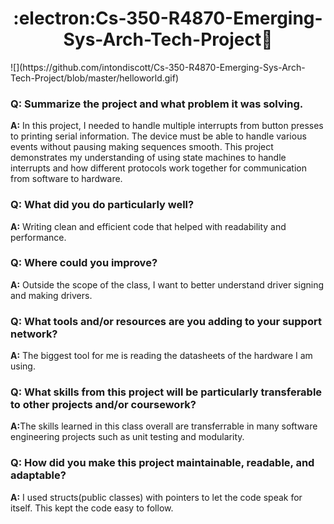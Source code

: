 <h1 align='center'>:electron:Cs-350-R4870-Emerging-Sys-Arch-Tech-Project🔌</h1>
![](https://github.com/intondiscott/Cs-350-R4870-Emerging-Sys-Arch-Tech-Project/blob/master/helloworld.gif)
<h3>Q: Summarize the project and what problem it was solving.</h3>
<p><strong>A:</strong> In this project, I needed to handle multiple interrupts from button presses to printing serial information. The device must be able to handle various events without pausing making sequences smooth. This project demonstrates my understanding of using state machines to handle interrupts and how different protocols work together for communication from software to hardware.</p>
<h3>Q: What did you do particularly well?</h3>
<p><strong>A:</strong> Writing clean and efficient code that helped with readability and performance.</p>
<h3>Q: Where could you improve?</h3>
<p><strong>A:</strong> Outside the scope of the class, I want to better understand driver signing and making drivers.</p>
<h3>Q: What tools and/or resources are you adding to your support network?</h3>
<p><strong>A:</strong> The biggest tool for me is reading the datasheets of the hardware I am using.</p>
<h3>Q: What skills from this project will be particularly transferable to other projects and/or coursework?</h3>
<p><strong>A:</strong>The skills learned in this class overall are transferrable in many software engineering projects such as unit testing and modularity.</p>
<h3>Q: How did you make this project maintainable, readable, and adaptable?</h3>
<p><strong>A:</strong> I used structs(public classes) with pointers to let the code speak for itself. This kept the code easy to follow.</p>

